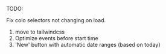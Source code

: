 

TODO:

Fix colo selectors not changing on load.


1) move to tailwindcss
2) Optimize events before start time
3) 'New' button with automatic date ranges (based on today)